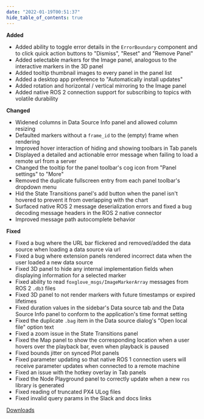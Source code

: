 ```yaml
---
date: "2022-01-19T00:51:37"
hide_table_of_contents: true
---
```

**Added**
- Added ability to toggle error details in the `ErrorBoundary` component and to click quick action buttons to "Dismiss", "Reset" and "Remove Panel"
- Added selectable markers for the Image panel, analogous to the interactive markers in the 3D panel
- Added tooltip thumbnail images to every panel in the panel list
- Added a desktop app preference to "Automatically install updates"
- Added rotation and horizontal / vertical mirroring to the Image panel
- Added native ROS 2 connection support for subscribing to topics with volatile durability

**Changed**
- Widened columns in Data Source Info panel and allowed column resizing
- Defaulted markers without a `frame_id` to the (empty) frame when rendering
- Improved hover interaction of hiding and showing toolbars in Tab panels
- Displayed a detailed and actionable error message when failing to load a remote url from a server
- Changed the tooltip for the panel toolbar's cog icon from "Panel settings" to "More"
- Removed the duplicate fullscreen entry from each panel toolbar's dropdown menu 
- Hid the State Transitions panel's add button when the panel isn't hovered to prevent it from overlapping with the chart
- Surfaced native ROS 2 message deserialization errors and fixed a bug decoding message headers in the ROS 2 native connector
- Improved message path autocomplete behavior

**Fixed**
- Fixed a bug where the URL bar flickered and removed/added the data source when loading a data source via url
- Fixed a bug where extension panels rendered incorrect data when the user loaded a new data source
- Fixed 3D panel to hide any internal implementation fields when displaying information for a selected marker
- Fixed ability to read `foxglove_msgs/ImageMarkerArray` messages from ROS 2 `.db3` files
- Fixed 3D panel to not render markers with future timestamps or expired lifetimes
- Fixed duration values in the sidebar's Data source tab and the Data Source Info panel to conform to the application's time format setting
- Fixed the duplicate `.bag` item in the Data source dialog's "Open local file" option text
- Fixed a zoom issue in the State Transitions panel
- Fixed the Map panel to show the corresponding location when a user hovers over the playback bar, even when playback is paused
- Fixed bounds jitter on synced Plot panels
- Fixed parameter updating so that native ROS 1 connection users will receive parameter updates when connected to a remote machine
- Fixed an issue with the hotkey overlay in Tab panels
- Fixed the Node Playground panel to correctly update when a new `ros` library is generated
- Fixed reading of truncated PX4 ULog files
- Fixed invalid query params in the Slack and docs links
<!-- truncate -->
[Downloads](https://github.com/foxglove/studio/releases/tag/v0.27.0)
